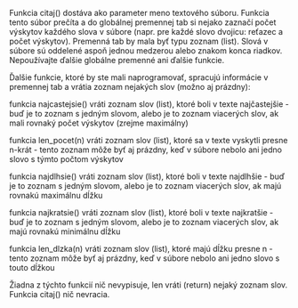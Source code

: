 Funkcia citaj() dostáva ako parameter meno textového súboru. Funkcia tento súbor prečíta a do globálnej premennej tab si nejako zaznačí počet výskytov každého slova v súbore (napr. pre každé slovo dvojicu: reťazec a počet výskytov). Premenná tab by mala byť typu zoznam (list). Slová v súbore sú oddelené aspoň jednou medzerou alebo znakom konca riadkov. Nepoužívajte ďalšie globálne premenné ani ďalšie funkcie.

Ďalšie funkcie, ktoré by ste mali naprogramovať, spracujú informácie v premennej tab a vrátia zoznam nejakých slov (možno aj prázdny):

funkcia najcastejsie() vráti zoznam slov (list), ktoré boli v texte najčastejšie - buď je to zoznam s jedným slovom, alebo je to zoznam viacerých slov, ak mali rovnaký počet výskytov (zrejme maximálny)

funkcia len_pocet(n) vráti zoznam slov (list), ktoré sa v texte vyskytli presne n-krát - tento zoznam môže byť aj prázdny, keď v súbore nebolo ani jedno slovo s týmto počtom výskytov

funkcia najdlhsie() vráti zoznam slov (list), ktoré boli v texte najdlhšie - buď je to zoznam s jedným slovom, alebo je to zoznam viacerých slov, ak majú rovnakú maximálnu dĺžku

funkcia najkratsie() vráti zoznam slov (list), ktoré boli v texte najkratšie - buď je to zoznam s jedným slovom, alebo je to zoznam viacerých slov, ak majú rovnakú minimálnu dĺžku

funkcia len_dlzka(n) vráti zoznam slov (list), ktoré majú dĺžku presne n - tento zoznam môže byť aj prázdny, keď v súbore nebolo ani jedno slovo s touto dĺžkou

Žiadna z týchto funkcií nič nevypisuje, len vráti (return) nejaký zoznam slov. Funkcia citaj() nič nevracia.

